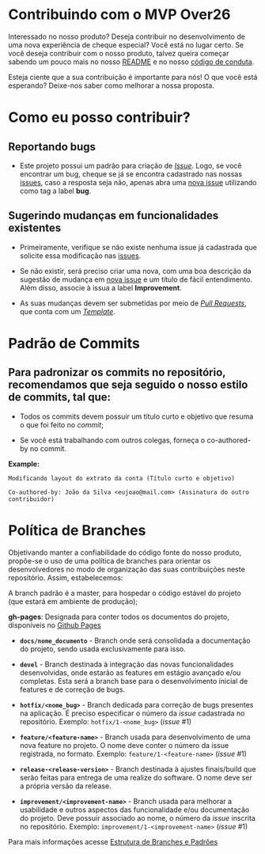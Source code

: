 # Contribuindo com o MVP Over26

Interessado no nosso produto? Deseja contribuir no desenvolvimento de uma nova experiência de cheque especial? Você está no lugar certo. Se você deseja contribuir com o nosso produto, talvez queira começar sabendo um pouco mais no nosso [README](https://github.com/fga-eps-mds/2019.2-Over26) e no nosso [código de conduta](https://github.com/fga-eps-mds/2019.2-Over26/blob/master/.github/CODE_OF_CONDUCT.md). 

Esteja ciente que a sua contribuição é importante para nós! O que você está esperando? Deixe-nos saber como melhorar a nossa proposta. 

# Como eu posso contribuir?

## Reportando bugs 

* Este projeto possui um padrão para criação de [_Issue_](https://github.com/fga-eps-mds/2019.2-Over26/blob/master/.github/ISSUE_TEMPLATE/template-de-issue.md). Logo, se você encontrar um bug, cheque se já se encontra cadastrado nas nossas [issues](https://github.com/fga-eps-mds/2019.2-Over26/issues), caso a resposta seja não, apenas abra uma [nova issue](https://github.com/fga-eps-mds/2019.2-Over26/issues/new?assignees=&labels=&template=template-de-issue.md&title=) utilizando como tag a label __bug__.

## Sugerindo mudanças em funcionalidades existentes

* Primeiramente, verifique se não existe nenhuma issue já cadastrada que solicite essa modificação nas [issues](https://github.com/fga-eps-mds/2019.2-Over26/issues). 

* Se não existir, será preciso criar uma nova, com uma boa descrição da sugestão de mudança em [nova issue](https://github.com/fga-eps-mds/2019.2-Over26/issues/new?assignees=&labels=&template=template-de-issue.md&title=) e um título de fácil entendimento. Além disso, associe à issua a label __Improvement__.

* As suas mudanças devem ser submetidas por meio de [_Pull Requests_](https://github.com/fga-eps-mds/2019.2-Over26/pulls), que conta com um [_Template_](https://github.com/fga-eps-mds/2019.2-Over26/blob/master/.github/PULL_REQUEST_TEMPLATE.md).

# Padrão de Commits 

## Para padronizar os commits no repositório, recomendamos que seja seguido o nosso estilo de commits, tal que: 

* Todos os commits devem possuir um título curto e objetivo que resuma o que foi feito no _commit_;

* Se você está trabalhando com outros colegas, forneça o co-authored-by no commit.

__Example:__

    Modificando layout do extrato da conta (Título curto e objetivo)

    Co-authored-by: João da Silva <eujoao@mail.com> (Assinatura do outro contribuidor)

# Política de Branches

Objetivando manter a confiabilidade do código fonte do nosso produto, propõe-se o uso de uma política de branches para orientar os desenvolvedores no modo de organização das suas contribuições neste repositório. Assim, estabelecemos:


A branch padrão é a master, para hospedar o código estável do projeto (que estará em ambiente de produção);


__gh-pages__: Designada para conter todos os documentos do projeto, disponíveis no [Github Pages](https://fga-eps-mds.github.io/2019.2-Over26/#/)

* __`docs/nome_documento`__ - Branch onde será consolidada a documentação do projeto, sendo usada exclusivamente para isso.

* __`devel`__ - Branch destinada à integração das novas funcionalidades desenvolvidas, onde estarão as features em estágio avançado e/ou completas. Esta será a branch base para o desenvolvimento inicial de features e de correção de bugs. 

* __`hotfix/<nome_bug>`__ - Branch dedicada para correção de bugs presentes na aplicação. É preciso especificar o número da _issue_ cadastrada no repositório.
Exemplo: `hotfix/1-<nome_bug>` (_issue_ #1)

* __`feature/<feature-name>`__ - Branch usada para desenvolvimento de uma nova feature no projeto. O nome deve conter o número da issue registrada, no formato. 
Exemplo: `feature/1-<feature-name>` (_issue_ #1)

* __`release-<release-version>`__ - Branch destinada à ajustes finais/build que serão feitas para entrega de uma realize do software. O nome deve ser a própria versão da release. 

* __`improvement/<improvement-name>`__ - Branch usada para melhorar a usabilidade e outros aspectos das funcionalidade e/ou documentação do projeto. Deve possuir associado ao nome, o número da _issue_ inscrita no repositório.
Exemplo: `improvement/1-<improvement-name>` (_issue_ #1)

Para mais informações acesse [Estrutura de Branches e Padrões](https://fga-eps-mds.github.io/2019.2-Over26/#/branches-structure)

